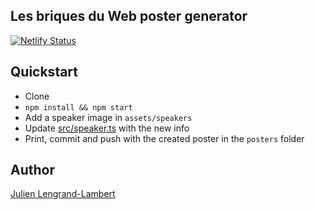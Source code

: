 ## Les briques du Web poster generator

[![Netlify Status](https://api.netlify.com/api/v1/badges/f2f66a70-8de0-4468-855e-aa4d373fc556/deploy-status)](https://app.netlify.com/sites/briques-web/deploys)

## Quickstart

* Clone
* `npm install && npm start`
* Add a speaker image in `assets/speakers`
* Update [src/speaker.ts](src/speaker.ts) with the new info
* Print, commit and push with the created poster in the `posters` folder

## Author

[Julien Lengrand-Lambert](https://twitter.com/jlengrand)
